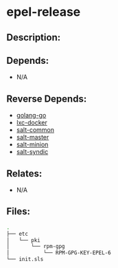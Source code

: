 # epel-release

## Description:



## Depends:

  -  N/A

## Reverse Depends:

  -  [golang-go](/salt/golang-go)
  -  [lxc-docker](/salt/lxc-docker)
  -  [salt-common](/salt/salt-common)
  -  [salt-master](/salt/salt-master)
  -  [salt-minion](/salt/salt-minion)
  -  [salt-syndic](/salt/salt-syndic)

## Relates:

  -  N/A

## Files:

```bash
.
├── etc
│   └── pki
│       └── rpm-gpg
│           └── RPM-GPG-KEY-EPEL-6
└── init.sls
```
